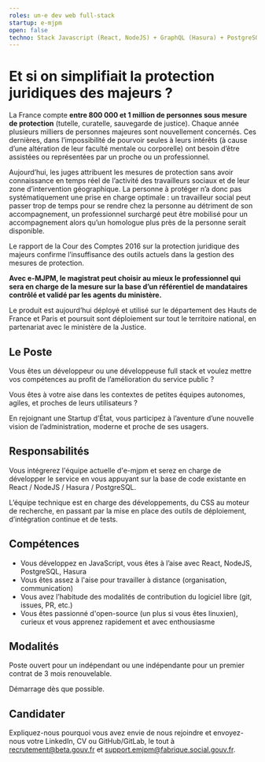 ```yaml
---
roles: un·e dev web full-stack
startup: e-mjpm
open: false
techno: Stack Javascript (React, NodeJS) + GraphQL (Hasura) + PostgreSQL
---
```


# Et si on simplifiait la protection juridiques des majeurs ?

La France compte **entre 800 000 et 1 million de personnes sous mesure de protection** (tutelle, curatelle, sauvegarde de justice). Chaque année plusieurs milliers de personnes majeures sont nouvellement concernés. Ces dernières, dans l’impossibilité de pourvoir seules à leurs intérêts (à cause d’une altération de leur faculté mentale ou corporelle) ont besoin d’être assistées ou représentées par un proche ou un professionnel.

Aujourd’hui, les juges attribuent les mesures de protection sans avoir connaissance en temps réel de l’activité des travailleurs sociaux et de leur zone d’intervention géographique. La personne à protéger n’a donc pas systématiquement une prise en charge optimale : un travailleur social peut passer trop de temps pour se rendre chez la personne au détriment de son accompagnement, un professionnel surchargé peut être mobilisé pour un accompagnement alors qu’un homologue plus près de la personne serait disponible.

Le rapport de la Cour des Comptes 2016 sur la protection juridique des majeurs confirme l’insuffisance des outils actuels dans la gestion des mesures de protection.

**Avec e-MJPM, le magistrat peut choisir au mieux le professionnel qui sera en charge de la mesure sur la base d’un référentiel de mandataires contrôlé et validé par les agents du ministère.**

Le produit est aujourd’hui déployé et utilisé sur le département des Hauts de France et Paris et poursuit sont déploiement sur tout le territoire national, en partenariat avec le ministère de la Justice.

## Le Poste

Vous êtes un développeur ou une développeuse full stack et voulez mettre vos compétences au profit de l’amélioration du service public ?

Vous êtes à votre aise dans les contextes de petites équipes autonomes, agiles, et proches de leurs utilisateurs ?

En rejoignant une Startup d’État, vous participez à l’aventure d’une nouvelle vision de l’administration, moderne et proche de ses usagers.

## Responsabilités

Vous intégrerez l'équipe actuelle d'e-mjpm et serez en charge de développer le service en vous appuyant sur la base de code existante en React / NodeJS / Hasura / PostgreSQL.

L’équipe technique est en charge des développements, du CSS au moteur de recherche, en passant par la mise en place des outils de déploiement, d’intégration continue et de tests.

## Compétences

-   Vous développez en JavaScript, vous êtes à l’aise avec React, NodeJS, PostgreSQL, Hasura
-   Vous êtes assez à l'aise pour travailler à distance (organisation, communication)
-   Vous avez l’habitude des modalités de contribution du logiciel libre (git, issues, PR, etc.)
-   Vous êtes passionné d'open-source (un plus si vous êtes linuxien), curieux et vous apprenez rapidement et avec enthousiasme

## Modalités

Poste ouvert pour un indépendant ou une indépendante pour un premier contrat de 3 mois renouvelable.

Démarrage dès que possible.

## Candidater

Expliquez-nous pourquoi vous avez envie de nous rejoindre et envoyez-nous votre LinkedIn, CV ou GitHub/GitLab, le tout à [recrutement@beta.gouv.fr](mailto:recrutement@beta.gouv.fr) et [support.emjpm@fabrique.social.gouv.fr](mailto:support.emjpm@fabrique.social.gouv.fr).
